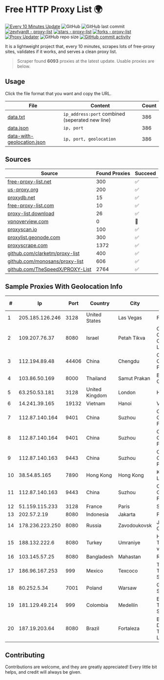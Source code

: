 
# Free HTTP Proxy List 🌍

[![Every 10 Minutes Update](https://github.com/mertguvencli/http-proxy-list/actions/workflows/main.yml/badge.svg?branch=main)](https://github.com/mertguvencli/http-proxy-list/actions/workflows/main.yml)
![GitHub](https://img.shields.io/github/license/mertguvencli/http-proxy-list)
![GitHub last commit](https://img.shields.io/github/last-commit/mertguvencli/http-proxy-list)
[![zevtyardt - proxy-list](https://img.shields.io/static/v1?label=zevtyardt&message=proxy-list&color=blue&logo=github)](https://github.com/zevtyardt/proxy-list "Go to GitHub repo")
[![stars - proxy-list](https://img.shields.io/github/stars/zevtyardt/proxy-list?style=social)](https://github.com/zevtyardt/proxy-list)
[![forks - proxy-list](https://img.shields.io/github/forks/zevtyardt/proxy-list?style=social)](https://github.com/zevtyardt/proxy-list)
[![Proxy Updater](https://github.com/zevtyardt/proxy-list/workflows/Proxy%20Updater/badge.svg)](https://github.com/zevtyardt/proxy-list/actions?query=workflow:"Proxy+Updater")
![GitHub repo size](https://img.shields.io/github/repo-size/zevtyardt/proxy-list)
[![GitHub commit activity](https://img.shields.io/github/commit-activity/m/zevtyardt/proxy-list?logo=commits)](https://github.com/zevtyardt/proxy-list/commits/main)

It is a lightweight project that, every 10 minutes, scrapes lots of free-proxy sites, validates if it works, and serves a clean proxy list.

> Scraper found **6093** proxies at the latest update. Usable proxies are below.

## Usage

Click the file format that you want and copy the URL.

|File|Content|Count|
|----|-------|-----|
|[data.txt](https://raw.githubusercontent.com/mertguvencli/http-proxy-list/main/proxy-list/data.txt)|`ip_address:port` combined (seperated new line)|386|
|[data.json](https://raw.githubusercontent.com/mertguvencli/http-proxy-list/main/proxy-list/data.json)|`ip, port`|386|
|[data-with-geolocation.json](https://raw.githubusercontent.com/mertguvencli/http-proxy-list/main/proxy-list/data-with-geolocation.json)|`ip, port, geolocation`|386|

## Sources

|Source|Found Proxies|Succeed|
|------|-------------|-------|
|[free-proxy-list.net](https://free-proxy-list.net)|300|✅|
|[us-proxy.org](https://www.us-proxy.org)|200|✅|
|[proxydb.net](http://proxydb.net)|15|✅|
|[free-proxy-list.com](https://free-proxy-list.com/?page=&port=&type%5B%5D=http&type%5B%5D=https&up_time=0&search=Search)|10|✅|
|[proxy-list.download](https://www.proxy-list.download/HTTP)|26|✅|
|[vpnoverview.com](https://vpnoverview.com/privacy/anonymous-browsing/free-proxy-servers)|0|🚫|
|[proxyscan.io](https://www.proxyscan.io)|100|✅|
|[proxylist.geonode.com](https://proxylist.geonode.com/api/proxy-list?limit=300&page=1&sort_by=lastChecked&sort_type=desc&protocols=http,https)|300|✅|
|[proxyscrape.com](https://api.proxyscrape.com/v2/?request=displayproxies&protocol=http&timeout=10000&country=all&ssl=all&anonymity=all)|1372|✅|
|[github.com/clarketm/proxy-list](https://raw.githubusercontent.com/clarketm/proxy-list/master/proxy-list-raw.txt)|400|✅|
|[github.com/monosans/proxy-list](https://raw.githubusercontent.com/monosans/proxy-list/main/proxies/http.txt)|606|✅|
|[github.com/TheSpeedX/PROXY-List](https://raw.githubusercontent.com/TheSpeedX/PROXY-List/master/http.txt)|2764|✅|


## Sample Proxies With Geolocation Info

|#|Ip|Port|Country|City|Internet Service Provider|
|-|--|----|-------|----|-------------------------|
|1|205.185.126.246|3128|United States|Las Vegas|FranTech Solutions|
|2|109.207.76.37|8080|Israel|Petah Tikva|O.M.C. COMPUTERS & COMMUNICATIONS LTD|
|3|112.194.89.48|44406|China|Chengdu|China Unicom CHINA169 Sichuan Province Network|
|4|103.86.50.169|8000|Thailand|Samut Prakan|Bangmod Enterprise Co.|
|5|63.250.53.181|3128|United Kingdom|London|HIVELOCITY, Inc.|
|6|14.241.39.165|19132|Vietnam|Hanoi|VNPT|
|7|112.87.140.164|9401|China|Suzhou|China Unicom CHINA169 Jiangsu Province Network|
|8|112.87.140.164|9401|China|Suzhou|China Unicom CHINA169 Jiangsu Province Network|
|9|112.87.140.163|9443|China|Suzhou|China Unicom CHINA169 Jiangsu Province Network|
|10|38.54.85.165|7890|Hong Kong|Hong Kong|Kaopu Cloud HK Limited|
|11|112.87.140.163|9443|China|Suzhou|China Unicom CHINA169 Jiangsu Province Network|
|12|51.159.115.233|3128|France|Paris|SCALEWAY|
|13|202.57.2.19|8080|Indonesia|Jakarta|Primanet - ISP|
|14|178.236.223.250|8080|Russia|Zavodoukovsk|JSC "Russian Company" LIR|
|15|188.132.222.6|8080|Turkey|Umraniye|High Speed Telekomunikasyon ve Hab. Hiz. Ltd. Sti.|
|16|103.145.57.25|8080|Bangladesh|Mahastan|Rainbow Network|
|17|186.96.167.253|999|Mexico|Texcoco|Total Play Telecomunicaciones SA De CV|
|18|80.252.5.34|7001|Poland|Warsaw|GWNET Autonomus System|
|19|181.129.49.214|999|Colombia|Medellín|EPM Telecomunicaciones S.A. E.S.P.|
|20|187.19.203.64|8080|Brazil|Fortaleza|Brisanet Servicos De Telecomunicacoes Ltda|



## Contributing

Contributions are welcome, and they are greatly appreciated! Every
little bit helps, and credit will always be given.

